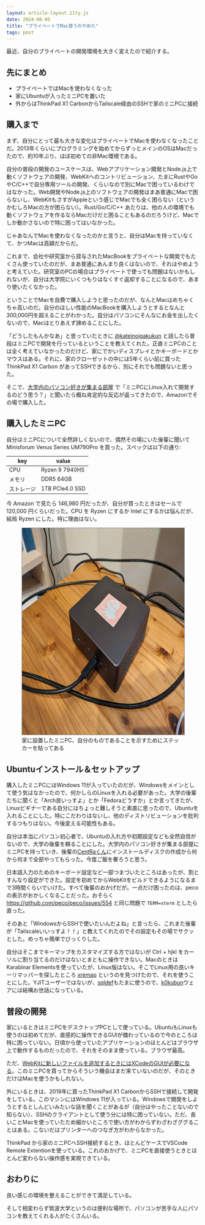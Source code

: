 ```yaml
---
layout: article-layout.11ty.js
date: 2024-06-05
title: "プライベートでMac使うのやめた"
tags: post
---
```


最近、自分のプライベートの開発環境を大きく変えたので紹介する。

## 先にまとめ

- プライベートではMacを使わなくなった
- 家にUbuntuが入ったミニPCを置いた
- 外からはThinkPad X1 CarbonからTailscale経由のSSHで家のミニPCに接続

## 購入まで

まず、自分にとって最も大きな変化はプライベートでMacを使わなくなったことだ。2013年くらいにプログラミングを始めてからずっとメインのOSはMacだったので、約10年ぶり、ほぼ初めての非Mac環境である。

自分の普段の開発のユースケースは、Webアプリケーション開発とNode.js上で動くソフトウェアの開発、WebKitへのコントリビューション、たまにRustやGoやC/C++で自分専用ツールの開発、くらいなので別にMacで困っているわけではなかった。Web開発やNode.js上のソフトウェアの開発はまあ普通にMacで困らないし、WebKitもさすがAppleという感じでMacでも全く困らない（というかむしろMacの方が困らない）。Rust/Go/C/C++ あたりは、他の人の環境でも動くソフトウェアを作るならMacだけだと困ることもあるのだろうけど、Macでしか動かさないので特に困ってはいなかった。

じゃあなんでMacを使わなくなったのかと言うと、自分はMacを持っていなくて、かつMacは高額だからだ。

これまで、会社や研究室から貸与されたMacBookをプライベートな開発でもたくさん使っていたのだが、まあ普通にあんまり良くはないので、それはやめようと考えていた。研究室のPCの場合はプライベートで使っても問題はないかもしれないが、自分は大学院にいくつもりはなくすぐ返却することになるので、あまり使いたくなかった。

ということでMacを自費で購入しようと思ったのだが、なんとMacはめちゃくちゃ高いのだ。自分のほしい性能のMacBookを購入しようとするとなんと300,000円を超えることがわかった。自分はパソコンにそんなにお金を出したくないので、Macはとりあえず諦めることにした。

「どうしたもんかなあ」と思っていたときに [@kateinoigakukun](https://x.com/kateinoigakukun) と話したら普段はミニPCで開発を行っているということを教えてくれた。正直ミニPCのことは全く考えていなかったのだけど、家にでかいディスプレイとかキーボードとかマウスはある。それに、家のクローゼットの中には5年くらい前に買った ThinkPad X1 Carbon があってSSHできるから、別にそれでも問題ないと思った。

そこで、[大学内のパソコン好きが集まる部屋](https://www.word-ac.net/) で「ミニPCにLinux入れて開発するのどう思う？」と聞いたら概ね肯定的な反応が返ってきたので、Amazonでその場で購入した。

## 購入したミニPC

自分はミニPCについて全然詳しくないので、偶然その場にいた後輩に聞いて Minisforum Venus Series UM790Pro を買った。スペックは以下の通り:

| key | value |
|-----|-------|
| CPU | Ryzen 9 7940HS |
| メモリ | DDR5 64GB |
| ストレージ | 1TB PCIe4.0 SSD |

今 Amazon で見たら 146,980 円だったが、自分が買ったときはセールで 120,000 円くらいだった。CPU を Ryzen にするか Intel にするかは悩んだが、結局 Ryzen にした。特に理由はない。 

<figure>
<img style="border: 1px solid gray" src="/img/my_mini_pc.jpg" width="720" height="540"/>
<figcaption>家に設置したミニPC、自分のものであることを示すためにステッカーを貼ってある</figcaption>
</figure>

## Ubuntuインストール＆セットアップ

購入したミニPCにはWindows 11が入っていたのだが、Windowsをメインとして使う気はなかったので、何かしらのLinuxを入れる必要があった。大学の後輩たちに聞くと「Arch良いっすよ」とか「Fedoraどうすか」とか言ってきたが、Linuxビギナーである自分にはちょっと難しそうと素直に思ったので、Ubuntuを入れることにした。特にこだわりはないし、他のディストリビューションを批判するつもりはない。今後変える可能性もある。

自分は本当にパソコン初心者で、Ubuntuの入れ方や初期設定なども全然自信がないので、大学の後輩を頼ることにした。大学内のパソコン好きが集まる部屋にミニPCを持っていき、後輩の[CentRaくん](https://x.com/cent_ra)にインストールディスクの作成から何から何まで全部やってもらった。今度ご飯を奢ろうと思う。

日本語入力のためのキーボード設定など一部つまづいたところはあったが、割とすんなり設定ができた。設定を初めてからWebKitをビルドできるようになるまで3時間くらいでいけた。すべて後輩のおかげだが。一点だけ困ったのは、peco の表示がおかしくなることだった。おそらく https://github.com/peco/peco/issues/554 と同じ問題で `TERM=xterm` としたら直った。

そのあと「WindowsからSSHで使いたいんだよね」と言ったら、これまた後輩が「Tailscaleいいっすよ！！」と教えてくれたのでその設定もその場でサクッとした。めっちゃ簡単でびっくりした。

自分はそこまでキーマップをカスタマイズする方ではないが Ctrl + hjkl をカーソルに割り当てるのだけはないとまともに操作できない。MacのときはKarabinar Elementsを使っていたが、Linux版はない。そこでLinux用の良いキーリマッパーを探したところ [xremap](https://github.com/xremap/xremap) というのを見つけたので、それを使うことにした。YJITユーザーではないが、[sqldef](https://github.com/sqldef/sqldef)もたまに使うので、[k0kubun](https://github.com/k0kubun)ウェアには結構お世話になっている。

## 普段の開発

家にいるときはミニPCをデスクトップPCとして使っている。UbuntuもLinuxも使うのは初めてだが、直感的に操作できるGUIが備わっているので今のところは特に困っていない。日頃から使っていたアプリケーションのほとんどはブラウザ上で動作するものだったので、それをそのまま使っている。ブラウザ最高。

ただ、[WebKitに新しいファイルを追加するときにはXCodeのGUIが必要になる](https://docs.webkit.org/Deep%20Dive/Build/AddingNewFile.html)。このミニPCを買ってからそういう機会はまだ来ていないのだが、そのときだけはMacを使うかもしれない。

外にいるときは、2019年に買ったThinkPad X1 CarbonからSSHで接続して開発をしている。このマシンにはWindows 11が入っている。Windowsで開発をしようとするとしんどいみたいな話を聞くことがあるが（自分はやったことないので知らない）、SSHのクライアントとして使う分には特に困っていない。ただ、長いことMacを使っていたため細かいところで使い方がわからずわざわざググることはある。こないだはプリンターへのつなぎ方がわからなかった。

ThinkPad から家のミニPCへSSH接続するとき、ほとんどケースでVSCode Remote Extentionを使っている。これのおかげで、ミニPCを直接使うときとほとんど変わらない操作感を実現できている。

## おわりに

良い感じの環境を整えることができて満足している。

そして相変わらず筑波大学というのは便利な場所で、パソコンが苦手な人にパソコンを教えてくれる人がたくさんいる。
